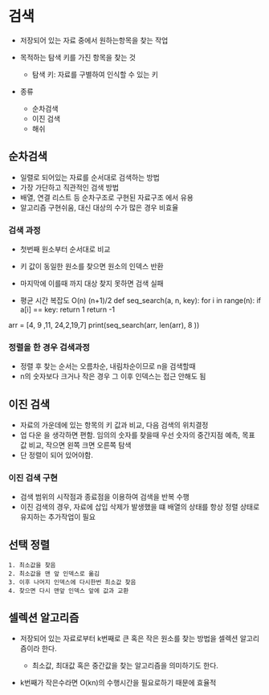 # 검색

- 저장되어 있는 자료 중에서 원하는항목을 찾는 작업

- 목적하는 탐색 키를 가진 항목을 찾는 것
    - 탐색 키: 자료를 구별하여 인식할 수 있는 키

- 종류
    - 순차검색
    - 이진 검색
    - 해쉬

## 순차검색
- 일렬로 되어있는 자료를 순서대로 검색하는 방법
- 가장 가단하고 직관적인 검색 방법
- 배열, 연결 리스트 등 순차구조로 구현된 자료구조 에서 유용
- 알고리즘 구현쉬움, 대신 대상의 수가 많은 경우 비효율

### 검색 과정
- 첫번째 원소부터 순서대로 비교
- 키 값이 동일한 원소를 찾으면 원소의 인덱스 반환
- 마지막에 이를때 까지 대상 찾지 못하면 검색 실패

- 평균 시간 복잡도 O(n) (n+1)/2
def seq_search(a, n, key):
    for i in range(n):
        if a[i] == key:
            return 1
        return -1

arr = [4, 9 ,11, 24,2,19,7]
print(seq_search(arr, len(arr), 8 ))

### 정렬을 한 경우 검색과정
- 정렬 후 찾는 순서는 오름차순, 내림차순이므로 n을 검색할때
- n의 숫자보다 크거나 작은 경우 그 이후 인덱스는 접근 안해도 됨


## 이진 검색
 - 자료의 가운데에 있는 항목의 키 값과 비교, 다음 검색의 위치결정
 - 업 다운 을 생각하면 편함. 임의의 숫자를 찾을때 우선 숫자의 중간지점 예측, 목표값 비교, 작으면 왼쪽 크면 오른쪽 탐색
 - 단 정렬이 되어 있어야함.

### 이진 검색 구현
- 검색 범위의 시작점과 종료점을 이용하여 검색을 반복 수행
- 이진 검색의 경우, 자료에 삽입 삭제가 발생했을 떄 배열의 상태를 항상 정렬 상태로 유지하는 추가작업이 필요

## 선택 정렬
    1. 최소값을 찾음
    2. 최소값을 맨 앞 인덱스로 옮김
    3. 이후 나머지 인덱스에 다시한번 최소값 찾음
    4. 찾으면 다시 맨앞 인덱스 앞에 값과 교환

## 셀렉션 알고리즘
- 저장되어 있는 자료로부터 k번째로 큰 혹은 작은 원소를 찾는 방법을 셀렉션 알고리즘이라 한다.
    - 최소값, 최대값 혹은 중간값을 찾는 알고리즘을 의미하기도 한다.

- k번째가 작은수라면 O(kn)의 수행시간을 필요로하기 때문에 효율적



